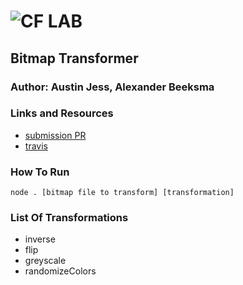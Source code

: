 # ![CF](http://i.imgur.com/7v5ASc8.png) LAB

## Bitmap Transformer

### Author: Austin Jess, Alexander Beeksma

### Links and Resources

- [submission PR]()
- [travis](https://travis-ci.com/401-advanced-javascript-austinjess/lab05-BitMap-Transformer)

### How To Run

`node . [bitmap file to transform] [transformation]`

### List Of Transformations

- inverse
- flip
- greyscale
- randomizeColors
